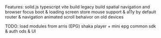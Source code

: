 Features:
solid.js
typescript
vite build
legacy build
spatial navigation and browser focus
boot & loading screen
store
mouse support & a11y by default
router & navigation
animated scroll behaivor on old devices

TODO:
load modules from arris (EPG)
shaka player + mini epg
common sdk & auth
ods & UI

